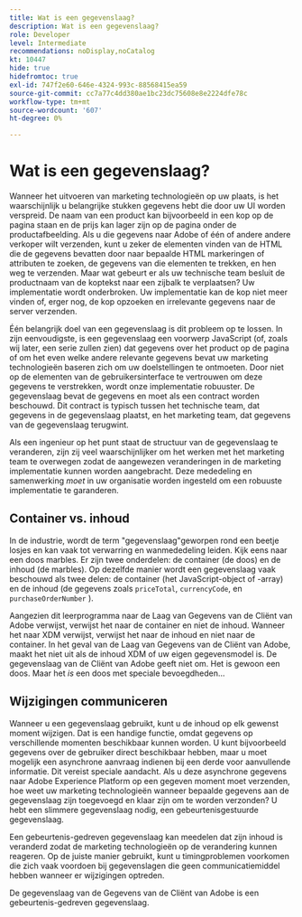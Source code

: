 ```yaml
---
title: Wat is een gegevenslaag?
description: Wat is een gegevenslaag?
role: Developer
level: Intermediate
recommendations: noDisplay,noCatalog
kt: 10447
hide: true
hidefromtoc: true
exl-id: 747f2e60-646e-4324-993c-88568415ea59
source-git-commit: cc7a77c4dd380ae1bc23dc75608e8e2224dfe78c
workflow-type: tm+mt
source-wordcount: '607'
ht-degree: 0%

---
```


# Wat is een gegevenslaag?

Wanneer het uitvoeren van marketing technologieën op uw plaats, is het waarschijnlijk u belangrijke stukken gegevens hebt die door uw UI worden verspreid. De naam van een product kan bijvoorbeeld in een kop op de pagina staan en de prijs kan lager zijn op de pagina onder de productafbeelding. Als u die gegevens naar Adobe of één of andere andere verkoper wilt verzenden, kunt u zeker de elementen vinden van de HTML die de gegevens bevatten door naar bepaalde HTML markeringen of attributen te zoeken, de gegevens van die elementen te trekken, en hen weg te verzenden. Maar wat gebeurt er als uw technische team besluit de productnaam van de koptekst naar een zijbalk te verplaatsen? Uw implementatie wordt onderbroken. Uw implementatie kan de kop niet meer vinden of, erger nog, de kop opzoeken en irrelevante gegevens naar de server verzenden.

Één belangrijk doel van een gegevenslaag is dit probleem op te lossen. In zijn eenvoudigste, is een gegevenslaag een voorwerp JavaScript (of, zoals wij later, een serie zullen zien) dat gegevens over het product op de pagina of om het even welke andere relevante gegevens bevat uw marketing technologieën baseren zich om uw doelstellingen te ontmoeten. Door niet op de elementen van de gebruikersinterface te vertrouwen om deze gegevens te verstrekken, wordt onze implementatie robuuster. De gegevenslaag bevat de gegevens en moet als een contract worden beschouwd. Dit contract is typisch tussen het technische team, dat gegevens in de gegevenslaag plaatst, en het marketing team, dat gegevens van de gegevenslaag terugwint.

Als een ingenieur op het punt staat de structuur van de gegevenslaag te veranderen, zijn zij veel waarschijnlijker om het werken met het marketing team te overwegen zodat de aangewezen veranderingen in de marketing implementatie kunnen worden aangebracht. Deze mededeling en samenwerking _moet_ in uw organisatie worden ingesteld om een robuuste implementatie te garanderen.

## Container vs. inhoud

In de industrie, wordt de term &quot;gegevenslaag&quot;geworpen rond een beetje losjes en kan vaak tot verwarring en wanmededeling leiden. Kijk eens naar een doos marbles. Er zijn twee onderdelen: de container (de doos) en de inhoud (de marbles). Op dezelfde manier wordt een gegevenslaag vaak beschouwd als twee delen: de container (het JavaScript-object of -array) en de inhoud (de gegevens zoals `priceTotal`, `currencyCode`, en `purchaseOrderNumber` ).

Aangezien dit leerprogramma naar de Laag van Gegevens van de Cliënt van Adobe verwijst, verwijst het naar de container en niet de inhoud. Wanneer het naar XDM verwijst, verwijst het naar de inhoud en niet naar de container. In het geval van de Laag van Gegevens van de Cliënt van Adobe, maakt het niet uit als de inhoud XDM of uw eigen gegevensmodel is. De gegevenslaag van de Cliënt van Adobe geeft niet om. Het is gewoon een doos. Maar het _is_ een doos met speciale bevoegdheden...

## Wijzigingen communiceren

Wanneer u een gegevenslaag gebruikt, kunt u de inhoud op elk gewenst moment wijzigen. Dat is een handige functie, omdat gegevens op verschillende momenten beschikbaar kunnen worden. U kunt bijvoorbeeld gegevens over de gebruiker direct beschikbaar hebben, maar u moet mogelijk een asynchrone aanvraag indienen bij een derde voor aanvullende informatie. Dit vereist speciale aandacht. Als u deze asynchrone gegevens naar Adobe Experience Platform op een gegeven moment moet verzenden, hoe weet uw marketing technologieën wanneer bepaalde gegevens aan de gegevenslaag zijn toegevoegd en klaar zijn om te worden verzonden? U hebt een slimmere gegevenslaag nodig, een gebeurtenisgestuurde gegevenslaag.

Een gebeurtenis-gedreven gegevenslaag kan meedelen dat zijn inhoud is veranderd zodat de marketing technologieën op de verandering kunnen reageren. Op de juiste manier gebruikt, kunt u timingproblemen voorkomen die zich vaak voordoen bij gegevenslagen die geen communicatiemiddel hebben wanneer er wijzigingen optreden.

De gegevenslaag van de Gegevens van de Cliënt van Adobe is een gebeurtenis-gedreven gegevenslaag.
